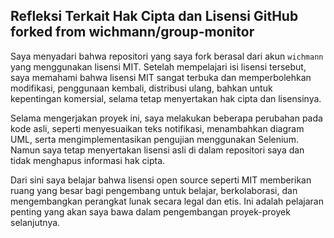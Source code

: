 ## Refleksi Terkait Hak Cipta dan Lisensi GitHub forked from wichmann/group-monitor

Saya menyadari bahwa repositori yang saya fork berasal dari akun `wichmann` yang menggunakan lisensi MIT. Setelah mempelajari isi lisensi tersebut, saya memahami bahwa lisensi MIT sangat terbuka dan memperbolehkan modifikasi, penggunaan kembali, distribusi ulang, bahkan untuk kepentingan komersial, selama tetap menyertakan hak cipta dan lisensinya.

Selama mengerjakan proyek ini, saya melakukan beberapa perubahan pada kode asli, seperti menyesuaikan teks notifikasi, menambahkan diagram UML, serta mengimplementasikan pengujian menggunakan Selenium. Namun saya tetap menyertakan lisensi asli di dalam repositori saya dan tidak menghapus informasi hak cipta.

Dari sini saya belajar bahwa lisensi open source seperti MIT memberikan ruang yang besar bagi pengembang untuk belajar, berkolaborasi, dan mengembangkan perangkat lunak secara legal dan etis. Ini adalah pelajaran penting yang akan saya bawa dalam pengembangan proyek-proyek selanjutnya.
